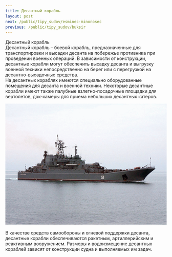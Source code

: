 ```yaml
---
title: Десантный корабль
layout: post
next: /public/tipy_sudov/esminec-minonosec
previous: /public/tipy_sudov/buksir
---
```


Десантный корабль  
Десантный корабль – боевой корабль, предназначенные для транспортировки и высадки десанта на побережье противника при проведении военных операций. В зависимости от конструкции, десантные корабли могут обеспечить высадку десанта и выгрузку военной техники непосредственно на берег или с перегрузкой на десантно-высадочные средства.   
На десантных кораблях имеются специально оборудованные помещения для десанта и военной техники. Некоторые десантные корабли имеют также палубные взлетно-посадочные площадки для вертолетов, док-камеры для приема небольших десантных катеров.  
  

![](/assets/img/suda/desant.gif)  

  
В качестве средств самообороны и огневой поддержки десанта, десантные корабли обеспечиваются ракетным, артиллерийским и реактивным вооружением. Размеры и водоизмещение десантных кораблей зависят от конструкции судна и выполняемых им задач.
